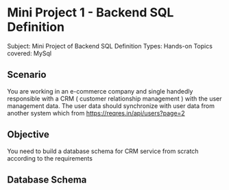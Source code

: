 # Mini Project 1 - Backend SQL Definition

Subject: Mini Project of Backend SQL Definition
Types: Hands-on 
Topics covered: MySql

## Scenario 

You are working in an e-commerce company and single handedly responsible with a CRM ( customer relationship management ) with the user management data. The user data should synchronize with user data from another system which from https://reqres.in/api/users?page=2

## Objective 

You need to build a database schema for CRM service from scratch according to the requirements 

## Database Schema

